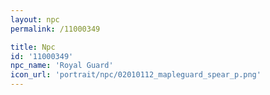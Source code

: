 ```yaml
---
layout: npc
permalink: /11000349

title: Npc
id: '11000349'
npc_name: 'Royal Guard'
icon_url: 'portrait/npc/02010112_mapleguard_spear_p.png'
---
```


